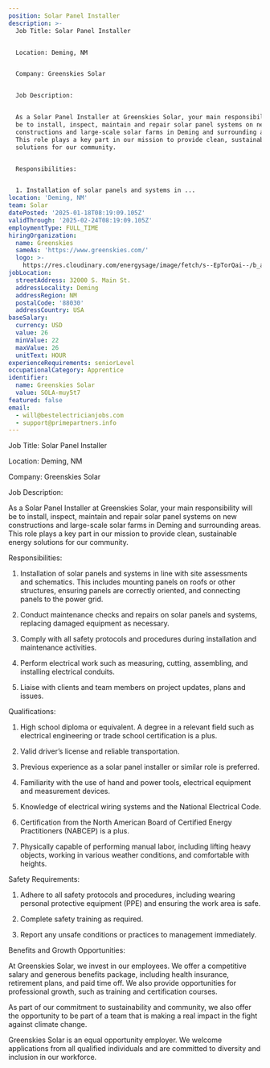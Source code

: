 ```yaml
---
position: Solar Panel Installer
description: >-
  Job Title: Solar Panel Installer


  Location: Deming, NM


  Company: Greenskies Solar


  Job Description:


  As a Solar Panel Installer at Greenskies Solar, your main responsibility will
  be to install, inspect, maintain and repair solar panel systems on new
  constructions and large-scale solar farms in Deming and surrounding areas.
  This role plays a key part in our mission to provide clean, sustainable energy
  solutions for our community.


  Responsibilities:


  1. Installation of solar panels and systems in ...
location: 'Deming, NM'
team: Solar
datePosted: '2025-01-18T08:19:09.105Z'
validThrough: '2025-02-24T08:19:09.105Z'
employmentType: FULL_TIME
hiringOrganization:
  name: Greenskies
  sameAs: 'https://www.greenskies.com/'
  logo: >-
    https://res.cloudinary.com/energysage/image/fetch/s--EpTorQai--/b_auto,c_pad,f_auto,h_200,q_auto,w_200/https://es-media-prod.s3.amazonaws.com/media/supplier/logo/source/Greenskies_Clean_Focus_Company.jpg
jobLocation:
  streetAddress: 32000 S. Main St.
  addressLocality: Deming
  addressRegion: NM
  postalCode: '88030'
  addressCountry: USA
baseSalary:
  currency: USD
  value: 26
  minValue: 22
  maxValue: 26
  unitText: HOUR
experienceRequirements: seniorLevel
occupationalCategory: Apprentice
identifier:
  name: Greenskies Solar
  value: SOLA-muy5t7
featured: false
email:
  - will@bestelectricianjobs.com
  - support@primepartners.info
---
```




Job Title: Solar Panel Installer

Location: Deming, NM

Company: Greenskies Solar

Job Description:

As a Solar Panel Installer at Greenskies Solar, your main responsibility will be to install, inspect, maintain and repair solar panel systems on new constructions and large-scale solar farms in Deming and surrounding areas. This role plays a key part in our mission to provide clean, sustainable energy solutions for our community.

Responsibilities:

1. Installation of solar panels and systems in line with site assessments and schematics. This includes mounting panels on roofs or other structures, ensuring panels are correctly oriented, and connecting panels to the power grid.

2. Conduct maintenance checks and repairs on solar panels and systems, replacing damaged equipment as necessary.

3. Comply with all safety protocols and procedures during installation and maintenance activities.

4. Perform electrical work such as measuring, cutting, assembling, and installing electrical conduits.

5. Liaise with clients and team members on project updates, plans and issues.

Qualifications:

1. High school diploma or equivalent. A degree in a relevant field such as electrical engineering or trade school certification is a plus.

2. Valid driver’s license and reliable transportation.

3. Previous experience as a solar panel installer or similar role is preferred. 

4. Familiarity with the use of hand and power tools, electrical equipment and measurement devices.

5. Knowledge of electrical wiring systems and the National Electrical Code.

6. Certification from the North American Board of Certified Energy Practitioners (NABCEP) is a plus.

7. Physically capable of performing manual labor, including lifting heavy objects, working in various weather conditions, and comfortable with heights.

Safety Requirements:

1. Adhere to all safety protocols and procedures, including wearing personal protective equipment (PPE) and ensuring the work area is safe.

2. Complete safety training as required.

3. Report any unsafe conditions or practices to management immediately.

Benefits and Growth Opportunities:

At Greenskies Solar, we invest in our employees. We offer a competitive salary and generous benefits package, including health insurance, retirement plans, and paid time off. We also provide opportunities for professional growth, such as training and certification courses. 

As part of our commitment to sustainability and community, we also offer the opportunity to be part of a team that is making a real impact in the fight against climate change.

Greenskies Solar is an equal opportunity employer. We welcome applications from all qualified individuals and are committed to diversity and inclusion in our workforce.

